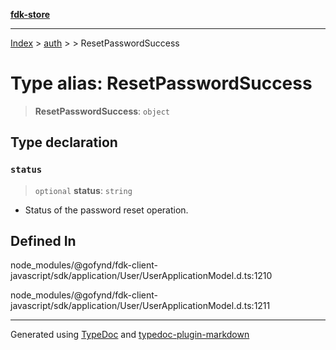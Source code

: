 [**fdk-store**](../../../README.md)
***

[Index](../../../API.md) > [auth](../../README.md) > [<internal>](../README.md) > ResetPasswordSuccess

# Type alias: ResetPasswordSuccess

> **ResetPasswordSuccess**: `object`

## Type declaration

### `status`

> `optional` **status**: `string`

- Status of the password reset operation.

## Defined In

node\_modules/@gofynd/fdk-client-javascript/sdk/application/User/UserApplicationModel.d.ts:1210

node\_modules/@gofynd/fdk-client-javascript/sdk/application/User/UserApplicationModel.d.ts:1211

***
Generated using [TypeDoc](https://typedoc.org/) and [typedoc-plugin-markdown](https://www.npmjs.com/package/typedoc-plugin-markdown)
